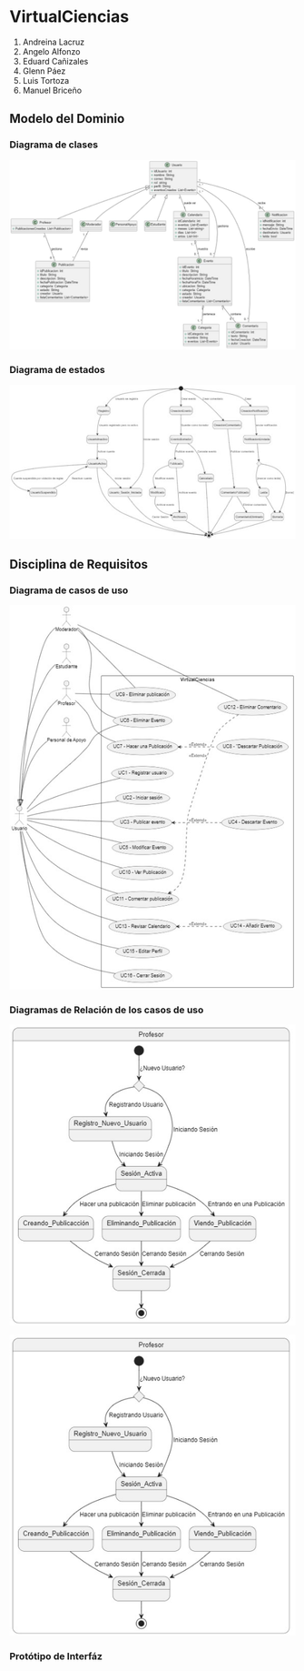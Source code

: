 # VirtualCiencias

1. Andreina Lacruz
2. Angelo Alfonzo
3. Eduard Cañizales
4. Glenn Páez
5. Luis Tortoza
6. Manuel Briceño

## Modelo del Dominio

### Diagrama de clases

![Diagrama de clases](https://github.com/Andreinalcm/Proyecto_de_inge_grupo4/blob/efe963cda857ce36b256a970acc26d69aeb11559/docs/scenariosView/ModeloDeDominio/diagrama_de_clases.jpg)

### Diagrama de estados

![Diagrama de estados](https://github.com/Andreinalcm/Proyecto_de_inge_grupo4/blob/efe963cda857ce36b256a970acc26d69aeb11559/docs/scenariosView/ModeloDeDominio/diagramaDeEstado.jpg)

## Disciplina de Requisitos

### Diagrama de casos de uso

![Relacion moderador](https://github.com/Andreinalcm/Proyecto_de_inge_grupo4/blob/efe963cda857ce36b256a970acc26d69aeb11559/docs/scenariosView/DisciplinaDeRequisitos/diagramaDeCasosDeUso.jpg)

### Diagramas de Relación de los casos de uso

![Relacion moderador](https://github.com/Andreinalcm/Proyecto_de_inge_grupo4/blob/efe963cda857ce36b256a970acc26d69aeb11559/docs/scenariosView/DisciplinaDeRequisitos/relacionModerador.jpg)

![Relacion profesor](https://github.com/Andreinalcm/Proyecto_de_inge_grupo4/blob/efe963cda857ce36b256a970acc26d69aeb11559/docs/scenariosView/DisciplinaDeRequisitos/relacionProfesor.jpg)

### Protótipo de Interfáz

